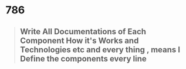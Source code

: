 # 786


> ##  Write All Documentations of Each Component How it's Works and Technologies etc and every thing , means I Define the components every line 